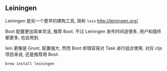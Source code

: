 
Leiningen
----

Leiningen 是另一个更早的建构工具, 简称 `lein` http://leiningen.org/

Boot 配置更加简单灵活, 推荐 Boot.
不过 Leiningen 发布时间造很多, 用户和插件都更多, 也会用到.

lein 更像是 Grunt, 配置强大, 然而 Boot 却很容易对 Task 进行组合使用.
对应 cljs 项目来说, 还是推荐用 Boot.

```clojure
brew install leiningen
```
